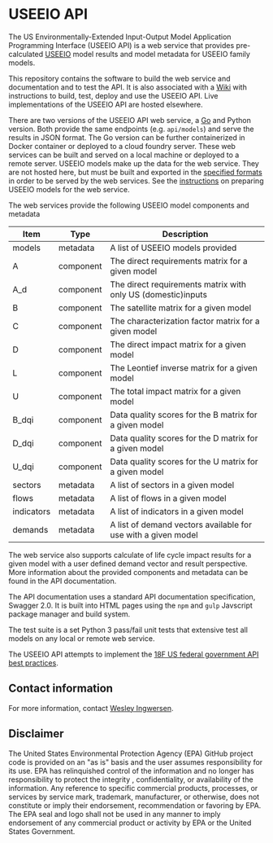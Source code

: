 # USEEIO API

The US Environmentally-Extended Input-Output Model Application Programming Interface (USEEIO API) is a web service that
provides pre-calculated [USEEIO](https://cfpub.epa.gov/si/si_public_record_report.cfm?dirEntryId=336332)
model results and model metadata for USEEIO family models.

This repository contains the software to build the web service and documentation and to test the API. It is also
associated with a [Wiki](https://github.com/USEPA/USEEIO_API/wiki/) with instructions to build, test, deploy and use
 the USEEIO API. Live implementations of the USEEIO API are hosted elsewhere.

There are two versions of the USEEIO API web service, a [Go](https://golang.org/) and Python version. Both provide the same
 endpoints (e.g. `api/models`) and serve the results in JSON format.  The Go version can be further containerized
 in Docker container or deployed to a cloud foundry server. These web services can be built and served on a local machine or
 deployed to a remote server. USEEIO models make up the data for the web service. They are not hosted here, but must be built
  and exported in the [specified formats](./doc/data_format.md) in order to be served by the
web services. See the [instructions](https://github.com/USEPA/USEEIO_API/wiki/Build#export-the-model-files-and-create-the-modelscsv-metadata-file-first)
 on preparing USEEIO models for the web service.

The web services provide the following USEEIO model components and metadata

| Item | Type | Description |
| --- | --- | --- |
| models | metadata | A list of USEEIO models provided |
| A | component | The direct requirements matrix for a given model |
| A_d | component | The direct requirements matrix with only US (domestic)inputs |
| B | component | The satellite matrix for a given model |
| C | component | The characterization factor matrix for a given model |
| D | component | The direct impact matrix for a given model |
| L | component | The Leontief inverse matrix for a given model |
| U | component | The total impact matrix for a given model |
| B_dqi | component | Data quality scores for the B matrix for a given model |
| D_dqi | component | Data quality scores for the D matrix for a given model |
| U_dqi | component | Data quality scores for the U matrix for a given model |
| sectors | metadata | A list of sectors in a given model|
| flows | metadata | A list of flows in a given model|
| indicators | metadata | A list of indicators in a given model|
| demands | metadata | A list of demand vectors available for use with a given model|

The web service also supports calculate of life cycle impact results for a given model with a user
defined demand vector and result perspective. More information about the provided components and metadata
 can be found in the API documentation.

The API documentation uses a standard API documentation specification, Swagger 2.0. It is built into HTML pages
using the `npm` and `gulp` Javscript package manager and build system.

The test suite is a set Python 3 pass/fail unit tests that extensive test all models on any local or remote web service.

The USEEIO API attempts to implement the [18F US federal government API best practices](https://github.com/18F/api-standards).

## Contact information

For more information, contact [Wesley Ingwersen](https://github.com/WesIngwersen).

## Disclaimer

The United States Environmental Protection Agency (EPA) GitHub project code is provided on an "as is" basis
 and the user assumes responsibility for its use.  EPA has relinquished control of the information and no longer
  has responsibility to protect the integrity , confidentiality, or availability of the information.  Any
   reference to specific commercial products, processes, or services by service mark, trademark, manufacturer,
    or otherwise, does not constitute or imply their endorsement, recommendation or favoring by EPA.  The EPA seal
     and logo shall not be used in any manner to imply endorsement of any commercial product or activity by EPA or
      the United States Government.

